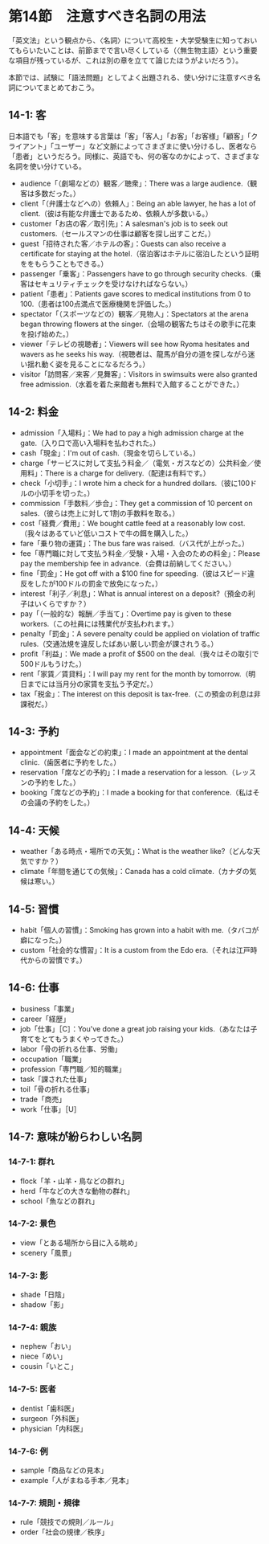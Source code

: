 # 第14節　注意すべき名詞の用法
「英文法」という観点から、〈名詞〉について高校生・大学受験生に知っておいてもらいたいことは、前節までで言い尽くしている（〈無生物主語〉という重要な項目が残っているが、これは別の章を立てて論じたほうがよいだろう）。

本節では、試験に「語法問題」としてよく出題される、使い分けに注意すべき名詞についてまとめておこう。

## 14-1: 客
日本語でも「客」を意味する言葉は「客」「客人」「お客」「お客様」「顧客」「クライアント」「ユーザー」など文脈によってさまざまに使い分けるし、医者なら「患者」というだろう。同様に、英語でも、何の客なのかによって、さまざまな名詞を使い分けている。

- audience「（劇場などの）観客／聴衆」：There was a large audience.（観客は多数だった。）
- client「（弁護士などへの）依頼人」：Being an able lawyer, he has a lot of client.（彼は有能な弁護士であるため、依頼人が多数いる。）
- customer「お店の客／取引先」：A salesman's job is to seek out customers.（セールスマンの仕事は顧客を探し出すことだ。）
- guest「招待された客／ホテルの客」：Guests can also receive a certificate for staying at the hotel.（宿泊客はホテルに宿泊したという証明ををもらうこともできる。）
- passenger「乗客」：Passengers have to go through security checks.（乗客はセキュリティチェックを受けなければならない。）
- patient「患者」：Patients gave scores to medical institutions from 0 to 100.（患者は100点満点で医療機関を評価した。）
- spectator「（スポーツなどの）観客／見物人」：Spectators at the arena began throwing flowers at the singer.（会場の観客たちはその歌手に花束を投げ始めた。）
- viewer「テレビの視聴者」：Viewers will see how Ryoma hesitates and wavers as he seeks his way.（視聴者は、龍馬が自分の道を探しながら迷い揺れ動く姿を見ることになるだろう。）
- visitor「訪問客／来客／見舞客」：Visitors in swimsuits were also granted free admission.（水着を着た来館者も無料で入館することができた。）

## 14-2: 料金
- admission「入場料」：We had to pay a high admission charge at the gate.（入り口で高い入場料を払わされた。）
- cash「現金」：I'm out of cash.（現金を切らしている。）
- charge「サービスに対して支払う料金／（電気・ガスなどの）公共料金／使用料」：There is a charge for delivery.（配達は有料です。）
- check「小切手」：I wrote him a check for a hundred dollars.（彼に100ドルの小切手を切った。）
- commission「手数料／歩合」：They get a commission of 10 percent on sales.（彼らは売上に対して1割の手数料を取る。）
- cost「経費／費用」：We bought cattle feed at a reasonably low cost.（我々はあるていど低いコストで牛の餌を購入した。）
- fare「乗り物の運賃」：The bus fare was raised.（バス代が上がった。）
- fee「専門職に対して支払う料金／受験・入場・入会のための料金」：Please pay the membership fee in advance.（会費は前納してください。）
- fine「罰金」：He got off with a $100 fine for speeding.（彼はスピード違反をしたが100ドルの罰金で放免になった。）
- interest「利子／利息」：What is annual interest on a deposit?（預金の利子はいくらですか？）
- pay「（一般的な）報酬／手当て」：Overtime pay is given to these workers.（この社員には残業代が支払われます。）
- penalty「罰金」：A severe penalty could be applied on violation of traffic rules.（交通法規を違反したばあい厳しい罰金が課されうる。）
- profit「利益」：We made a profit of $500 on the deal.（我々はその取引で500ドルもうけた。）
- rent「家賃／賃貸料」：I will pay my rent for the month by tomorrow.（明日までには当月分の家賃を支払う予定だ。）
- tax「税金」：The interest on this deposit is tax-free.（この預金の利息は非課税だ。）

## 14-3: 予約
- appointment「面会などの約束」：I made an appointment at the dental clinic.（歯医者に予約をした。）
- reservation「席などの予約」：I made a reservation for a lesson.（レッスンの予約をした。）
- booking「席などの予約」：I made a booking for that conference.（私はその会議の予約をした。）

## 14-4: 天候
- weather「ある時点・場所での天気」：What is the weather like?（どんな天気ですか？）
- climate「年間を通じての気候」：Canada has a cold climate.（カナダの気候は寒い。）

## 14-5: 習慣
- habit「個人の習慣」：Smoking has grown into a habit with me.（タバコが癖になった。）
- custom「社会的な慣習」：It is a custom from the Edo era.（それは江戸時代からの習慣です。）

## 14-6: 仕事
- business「事業」
- career「経歴」
- job「仕事」［C］：You've done a great job raising your kids.（あなたは子育てをとてもうまくやってきた。）
- labor「骨の折れる仕事、労働」
- occupation「職業」
- profession「専門職／知的職業」
- task「課された仕事」
- toil「骨の折れる仕事」
- trade「商売」
- work「仕事」［U］

## 14-7: 意味が紛らわしい名詞
### 14-7-1: 群れ
- flock「羊・山羊・鳥などの群れ」
- herd「牛などの大きな動物の群れ」
- school「魚などの群れ」

### 14-7-2: 景色
- view「とある場所から目に入る眺め」
- scenery「風景」

### 14-7-3: 影
- shade「日陰」
- shadow「影」

### 14-7-4: 親族
- nephew「おい」
- niece「めい」
- cousin「いとこ」

### 14-7-5: 医者
- dentist「歯科医」
- surgeon「外科医」
- physician「内科医」

### 14-7-6: 例
- sample「商品などの見本」
- example「人がまねる手本／見本」

### 14-7-7: 規則・規律
- rule「競技での規則／ルール」
- order「社会の規律／秩序」
